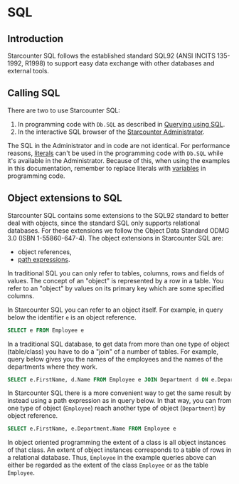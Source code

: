 # SQL

## Introduction

Starcounter SQL follows the established standard SQL92 \(ANSI INCITS 135-1992, R1998\) to support easy data exchange with other databases and external tools.

## Calling SQL

There are two to use Starcounter SQL:

1. In programming code with `Db.SQL` as described in [Querying using SQL](../database/querying-using-sql.md).
2.  In the interactive SQL browser of the [Starcounter Administrator](../working-with-starcounter/administrator-web-ui.md).

The SQL in the Administrator and in code are not identical. For performance reasons, [literals](literals.md) can't be used in the programming code with `Db.SQL` while it's available in the Administrator. Because of this, when using the examples in this documentation, remember to replace literals with [variables](../database/querying-using-sql.md#using-variables) in programming code.

## Object extensions to SQL

Starcounter SQL contains some extensions to the SQL92 standard to better deal with objects, since the standard SQL only supports relational databases. For these extensions we follow the Object Data Standard ODMG 3.0 \(ISBN 1-55860-647-4\). The object extensions in Starcounter SQL are:

* object references,
* [path expressions](path-expressions.md).

In traditional SQL you can only refer to tables, columns, rows and fields of values. The concept of an "object" is represented by a row in a table. You refer to an "object" by values on its primary key which are some specified columns.

In Starcounter SQL you can refer to an object itself. For example, in query below the identifier `e` is an object reference.

```sql
SELECT e FROM Employee e
```

In a traditional SQL database, to get data from more than one type of object \(table/class\) you have to do a "join" of a number of tables. For example, query below gives you the names of the employees and the names of the departments where they work.

```sql
SELECT e.FirstName, d.Name FROM Employee e JOIN Department d ON e.DepartmentId = d.Id
```

In Starcounter SQL there is a more convenient way to get the same result by instead using a path expression as in query below. In that way, you can from one type of object \(`Employee`\) reach another type of object \(`Department`\) by object reference.

```sql
SELECT e.FirstName, e.Department.Name FROM Employee e
```

In object oriented programming the extent of a class is all object instances of that class. An extent of object instances corresponds to a table of rows in a relational database. Thus, `Employee` in the example queries above can either be regarded as the extent of the class `Employee` or as the table `Employee`.





